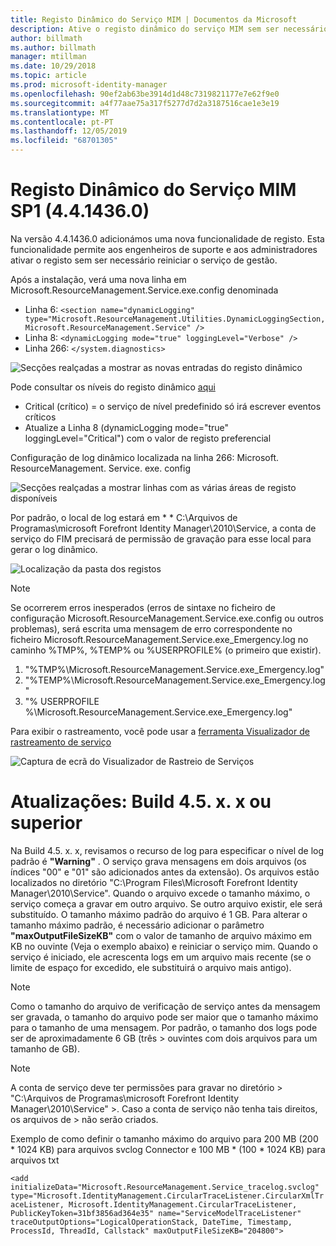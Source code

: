 ```yaml
---
title: Registo Dinâmico do Serviço MIM | Documentos da Microsoft
description: Ative o registo dinâmico do serviço MIM sem ser necessário reiniciar o serviço de gestão
author: billmath
ms.author: billmath
manager: mtillman
ms.date: 10/29/2018
ms.topic: article
ms.prod: microsoft-identity-manager
ms.openlocfilehash: 90ef2ab63be3914d1d48c7319821177e7e62f9e0
ms.sourcegitcommit: a4f77aae75a317f5277d7d2a3187516cae1e3e19
ms.translationtype: MT
ms.contentlocale: pt-PT
ms.lasthandoff: 12/05/2019
ms.locfileid: "68701305"
---
```

# <a name="mim-sp1-4414360--service-dynamic-logging"></a>Registo Dinâmico do Serviço MIM SP1 (4.4.1436.0)

Na versão 4.4.1436.0 adicionámos uma nova funcionalidade de registo. Esta funcionalidade permite aos engenheiros de suporte e aos administradores ativar o registo sem ser necessário reiniciar o serviço de gestão.

Após a instalação, verá uma nova linha em Microsoft.ResourceManagement.Service.exe.config denominada

*   Linha 6: ``<section name="dynamicLogging" type="Microsoft.ResourceManagement.Utilities.DynamicLoggingSection, Microsoft.ResourceManagement.Service" />``
*   Linha 8: ``<dynamicLogging mode="true" loggingLevel="Verbose" />``
*   Linha 266: ``</system.diagnostics> ``

![Secções realçadas a mostrar as novas entradas do registo dinâmico](media/mim-service-dynamic-logging/screen01.png)

Pode consultar os níveis do registo dinâmico [aqui](https://msdn.microsoft.com/library/ms733025(v=vs.110).aspx#Anchor_3)

- Critical (crítico) = o serviço de nível predefinido só irá escrever eventos críticos
- Atualize a Linha 8 (dynamicLogging mode="true" loggingLevel="Critical") com o valor de registo preferencial

Configuração de log dinâmico localizada na linha 266: Microsoft. ResourceManagement. Service. exe. config

![Secções realçadas a mostrar linhas com as várias áreas de registo disponíveis](media/mim-service-dynamic-logging/screen02.png)

Por padrão, o local de log estará em * * C:\Arquivos de Programas\microsoft Forefront Identity Manager\2010\Service, a conta de serviço do FIM precisará de permissão de gravação para esse local para gerar o log dinâmico.

![Localização da pasta dos registos](media/mim-service-dynamic-logging/screen03.png)

> [!NOTE]
>  Se ocorrerem erros inesperados (erros de sintaxe no ficheiro de configuração Microsoft.ResourceManagement.Service.exe.config ou outros problemas), será escrita uma mensagem de erro correspondente no ficheiro Microsoft.ResourceManagement.Service.exe_Emergency.log no caminho %TMP%, %TEMP% ou %USERPROFILE% (o primeiro que existir).  
> 1. "%TMP%\Microsoft.ResourceManagement.Service.exe_Emergency.log"
> 2. "%TEMP%\Microsoft.ResourceManagement.Service.exe_Emergency.log"
> 3. "% USERPROFILE %\Microsoft.ResourceManagement.Service.exe_Emergency.log"

Para exibir o rastreamento, você pode usar a [ferramenta Visualizador de rastreamento de serviço](https://msdn.microsoft.com//library/aa751795(v=vs.110).aspx)

 ![Captura de ecrã do Visualizador de Rastreio de Serviços](media/mim-service-dynamic-logging/screen04.png)

# <a name="updates-build-45xx-or-greater"></a>Atualizações: Build 4.5. x. x ou superior

Na Build 4.5. x. x, revisamos o recurso de log para especificar o nível de log padrão é **"Warning"** . O serviço grava mensagens em dois arquivos (os índices "00" e "01" são adicionados antes da extensão). Os arquivos estão localizados no diretório "C:\Program Files\Microsoft Forefront Identity Manager\2010\Service". Quando o arquivo excede o tamanho máximo, o serviço começa a gravar em outro arquivo. Se outro arquivo existir, ele será substituído. O tamanho máximo padrão do arquivo é 1 GB. Para alterar o tamanho máximo padrão, é necessário adicionar o parâmetro **"maxOutputFileSizeKB"** com o valor de tamanho de arquivo máximo em KB no ouvinte (Veja o exemplo abaixo) e reiniciar o serviço mim. Quando o serviço é iniciado, ele acrescenta logs em um arquivo mais recente (se o limite de espaço for excedido, ele substituirá o arquivo mais antigo). 

> [!NOTE] 
> Como o tamanho do arquivo de verificação de serviço antes da mensagem ser gravada, o tamanho do arquivo pode ser maior que o tamanho máximo para o tamanho de uma mensagem. Por padrão, o tamanho dos logs pode ser de aproximadamente 6 GB (três > ouvintes com dois arquivos para um tamanho de GB).

> [!NOTE] 
> A conta de serviço deve ter permissões para gravar no diretório > "C:\Arquivos de Programas\microsoft Forefront Identity Manager\2010\Service" >. Caso a conta de serviço não tenha tais direitos, os arquivos de > não serão criados.

Exemplo de como definir o tamanho máximo do arquivo para 200 MB (200 * 1024 KB) para arquivos svclog Connector e 100 MB * (100 * 1024 KB) para arquivos txt

`<add initializeData="Microsoft.ResourceManagement.Service_tracelog.svclog" type="Microsoft.IdentityManagement.CircularTraceListener.CircularXmlTraceListener, Microsoft.IdentityManagement.CircularTraceListener, PublicKeyToken=31bf3856ad364e35" name="ServiceModelTraceListener" traceOutputOptions="LogicalOperationStack, DateTime, Timestamp, ProcessId, ThreadId, Callstack" maxOutputFileSizeKB="204800">`

